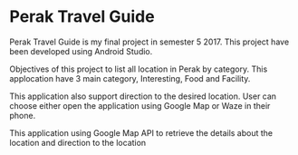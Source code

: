 # Perak Travel Guide

Perak Travel Guide is my final project in semester 5 2017. This project have been developed using Android Studio.

Objectives of this project to list all location in Perak by category. This applocation have 3 main category, Interesting, Food and Facility.

This application also support direction to the desired location. User can choose either open the application using Google Map or Waze in their phone.

This application using Google Map API to retrieve the details about the location and direction to the location


